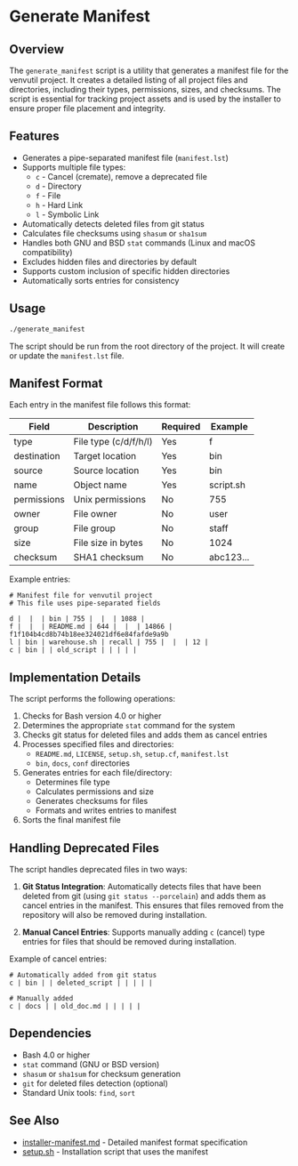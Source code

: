 # Generate Manifest

## Overview

The `generate_manifest` script is a utility that generates a manifest file for the venvutil project. It creates a detailed listing of all project files and directories, including their types, permissions, sizes, and checksums. The script is essential for tracking project assets and is used by the installer to ensure proper file placement and integrity.

## Features

- Generates a pipe-separated manifest file (`manifest.lst`)
- Supports multiple file types:
    - `c` - Cancel (cremate), remove a deprecated file
    - `d` - Directory
    - `f` - File
    - `h` - Hard Link
    - `l` - Symbolic Link
- Automatically detects deleted files from git status
- Calculates file checksums using `shasum` or `sha1sum`
- Handles both GNU and BSD `stat` commands (Linux and macOS compatibility)
- Excludes hidden files and directories by default
- Supports custom inclusion of specific hidden directories
- Automatically sorts entries for consistency

## Usage

```bash
./generate_manifest
```

The script should be run from the root directory of the project. It will create or update the `manifest.lst` file.

## Manifest Format

Each entry in the manifest file follows this format:

| Field       | Description           | Required | Example   |
| ----------- | --------------------- | -------- | --------- |
| type        | File type (c/d/f/h/l) | Yes      | f         |
| destination | Target location       | Yes      | bin       |
| source      | Source location       | Yes      | bin       |
| name        | Object name           | Yes      | script.sh |
| permissions | Unix permissions      | No       | 755       |
| owner       | File owner            | No       | user      |
| group       | File group            | No       | staff     |
| size        | File size in bytes    | No       | 1024      |
| checksum    | SHA1 checksum         | No       | abc123... |

Example entries:
```
# Manifest file for venvutil project
# This file uses pipe-separated fields

d |  |  | bin | 755 |  |  | 1088 | 
f |  |  | README.md | 644 |  |  | 14866 | f1f104b4cd8b74b18ee324021df6e84fafde9a9b
l | bin | warehouse.sh | recall | 755 |  |  | 12 | 
c | bin | | old_script | | | | |
```

## Implementation Details

The script performs the following operations:

1. Checks for Bash version 4.0 or higher
2. Determines the appropriate `stat` command for the system
3. Checks git status for deleted files and adds them as cancel entries
4. Processes specified files and directories:
    - `README.md`, `LICENSE`, `setup.sh`, `setup.cf`, `manifest.lst`
    - `bin`, `docs`, `conf` directories
5. Generates entries for each file/directory:
    - Determines file type
    - Calculates permissions and size
    - Generates checksums for files
    - Formats and writes entries to manifest
6. Sorts the final manifest file

## Handling Deprecated Files

The script handles deprecated files in two ways:

1. **Git Status Integration**: Automatically detects files that have been deleted from git (using `git status --porcelain`) and adds them as cancel entries in the manifest. This ensures that files removed from the repository will also be removed during installation.

2. **Manual Cancel Entries**: Supports manually adding `c` (cancel) type entries for files that should be removed during installation.

Example of cancel entries:
```
# Automatically added from git status
c | bin | | deleted_script | | | | |

# Manually added
c | docs | | old_doc.md | | | | |
```

## Dependencies

- Bash 4.0 or higher
- `stat` command (GNU or BSD version)
- `shasum` or `sha1sum` for checksum generation
- `git` for deleted files detection (optional)
- Standard Unix tools: `find`, `sort`

## See Also

- [installer-manifest.md](installer-manifest.md) - Detailed manifest format specification
- [setup.sh](../setup.sh) - Installation script that uses the manifest